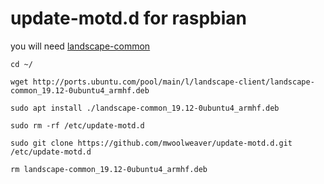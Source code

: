 # update-motd.d for raspbian

you will need [landscape-common](https://ubuntu.pkgs.org/20.04/ubuntu-main-armhf/landscape-common_19.12-0ubuntu4_armhf.deb.html)

```
cd ~/

wget http://ports.ubuntu.com/pool/main/l/landscape-client/landscape-common_19.12-0ubuntu4_armhf.deb

sudo apt install ./landscape-common_19.12-0ubuntu4_armhf.deb

sudo rm -rf /etc/update-motd.d

sudo git clone https://github.com/mwoolweaver/update-motd.d.git /etc/update-motd.d

rm landscape-common_19.12-0ubuntu4_armhf.deb
```
